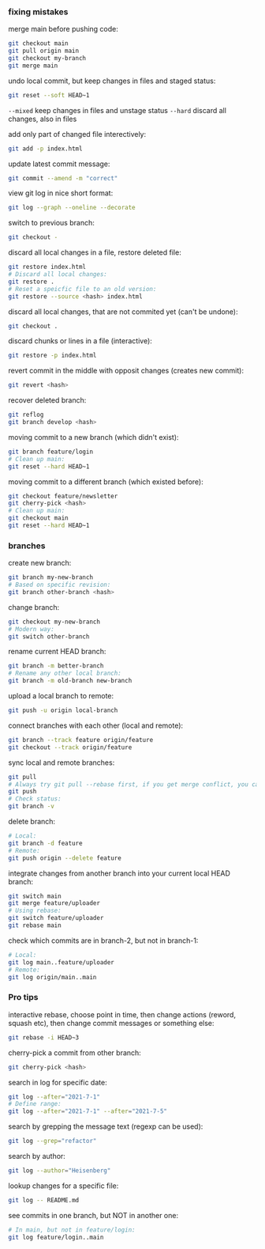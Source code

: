 ### fixing mistakes
merge main before pushing code:
```bash
git checkout main
git pull origin main
git checkout my-branch
git merge main
```

undo local commit, but keep changes in files and staged status:
```bash
git reset --soft HEAD~1
```

`--mixed` keep changes in files and unstage status
`--hard` discard all changes, also in files

add only part of changed file interectively:
```bash
git add -p index.html
```

update latest commit message:
```bash
git commit --amend -m "correct"
```

view git log in nice short format:
```bash
git log --graph --oneline --decorate
```

switch to previous branch:
```bash
git checkout -
```

discard all local changes in a file, restore deleted file:
```bash
git restore index.html
# Discard all local changes:
git restore .
# Reset a speicfic file to an old version:
git restore --source <hash> index.html
```

discard all local changes, that are not commited yet (can't be undone):
```bash
git checkout .
```

discard chunks or lines in a file (interactive):
```bash
git restore -p index.html
```

revert commit in the middle with opposit changes (creates new commit):
```bash
git revert <hash>
```

recover deleted branch:
```bash
git reflog
git branch develop <hash>
```

moving commit to a new branch (which didn't exist):
```bash
git branch feature/login
# Clean up main:
git reset --hard HEAD~1
```

moving commit to a different branch (which existed before):
```bash
git checkout feature/newsletter
git cherry-pick <hash>
# Clean up main:
git checkout main
git reset --hard HEAD~1
```

### branches
create new branch:
```bash
git branch my-new-branch
# Based on specific revision:
git branch other-branch <hash>
```

change branch:
```bash
git checkout my-new-branch
# Modern way:
git switch other-branch
```

rename current HEAD branch:
```bash
git branch -m better-branch
# Rename any other local branch:
git branch -m old-branch new-branch
```

upload a local branch to remote:
```bash
git push -u origin local-branch
```

connect branches with each other (local and remote):
```bash
git branch --track feature origin/feature
git checkout --track origin/feature
```

sync local and remote branches:
```bash
git pull
# Always try git pull --rebase first, if you get merge conflict, you can undo everything with git rebase --abort and try with regular pull instead to solve that conflict
git push
# Check status:
git branch -v
```

delete branch:
```bash
# Local:
git branch -d feature
# Remote:
git push origin --delete feature
```

integrate changes from another branch into your current local HEAD branch:
```bash
git switch main
git merge feature/uploader
# Using rebase:
git switch feature/uploader
git rebase main
```

check which commits are in branch-2, but not in branch-1:
```bash
# Local:
git log main..feature/uploader
# Remote:
git log origin/main..main
```

### Pro tips

interactive rebase, choose point in time, then change actions (reword, squash etc), then change commit messages or something else:
```bash
git rebase -i HEAD~3
```

cherry-pick a commit from other branch:
```bash
git cherry-pick <hash>
```

search in log for specific date:
```bash
git log --after="2021-7-1"
# Define range:
git log --after="2021-7-1" --after="2021-7-5"
```

search by grepping the message text (regexp can be used):
```bash
git log --grep="refactor"
```

search by author:
```bash
git log --author="Heisenberg"
```

lookup changes for a specific file:
```bash
git log -- README.md
```

see commits in one branch, but NOT in another one:
```bash
# In main, but not in feature/login:
git log feature/login..main
```
